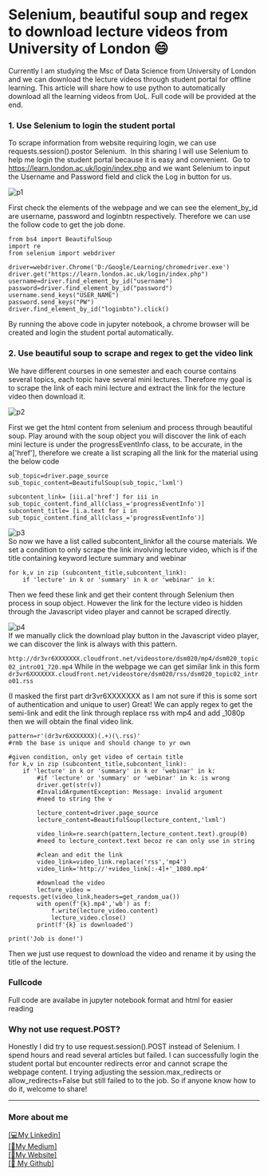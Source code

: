 # Selenium, beautiful soup and regex to download lecture videos from University of London :smile:
Currently I am studying the Msc of Data Science from University of London and we can download the lecture videos through student portal for offline learning. This article will share how to use python to automatically download all the learning videos from UoL. Full code will be provided at the end.


### 1. Use Selenium to login the student portal 
To scrape information from website requiring login, we can use requests.session().postor Selenium. 
In this sharing I will use Selenium to help me login the student portal because it is easy and convenient. 
Go to https://learn.london.ac.uk/login/index.php and we want Selenium to input the Username and Password field and click the Log in button for us.

![p1](https://cdn-images-1.medium.com/max/1800/1*rdwb3NiJw1rghHIzEfEkbg.png) <br/>

First check the elements of the webpage and we can see the element_by_id are username, password and loginbtn respectively. Therefore we can use the follow code to get the job done.<br/>

```import requests
from bs4 import BeautifulSoup
import re
from selenium import webdriver

driver=webdriver.Chrome('D:/Google/Learning/chromedriver.exe')
driver.get("https://learn.london.ac.uk/login/index.php")
username=driver.find_element_by_id("username")
password=driver.find_element_by_id("password")
username.send_keys("USER_NAME")
password.send_keys("PW")
driver.find_element_by_id("loginbtn").click() 
``` 

By running the above code in jupyter notebook, a chrome browser will be created and login the student portal automatically. <br/>

### 2. Use beautiful soup to scrape and regex to get the video link 
We have different courses in one semester and each course contains several topics, each topic have several mini lectures. Therefore my goal is to scrape the link of each mini lecture and extract the link for the lecture video then download it. <br/>

![p2](https://cdn-images-1.medium.com/max/1200/1*Fkt2I-CnHBxEWTELnG0ZcQ.png) <br/>

First we get the html content from selenium and process through beautiful soup. Play around with the soup object you will discover the link of each mini lecture is under the progressEventInfo class, to be accurate, in the a['href'], therefore we create a list scraping all the link for the material using the below code<br/>

```
sub_topic=driver.page_source
sub_topic_content=BeautifulSoup(sub_topic,'lxml')

subcontent_link= [iii.a['href'] for iii in sub_topic_content.find_all(class_='progressEventInfo')]
subcontent_title= [i.a.text for i in sub_topic_content.find_all(class_='progressEventInfo')]
```

![p3](https://cdn-images-1.medium.com/max/1200/1*Mlg_HlXi_N-SCbij1FM8Lg.png) <br/>
So now we have a list called subcontent_linkfor all the course materials. We set a condition to only scrape the link involving lecture video, which is if the title containing keyword lecture summary and webinar<br/>

```
for k,v in zip (subcontent_title,subcontent_link):
    if 'lecture' in k or 'summary' in k or 'webinar' in k:
   ```
   
Then we feed these link and get their content through Selenium then process in soup object. However the link for the lecture video is hidden through the Javascript video player and cannot be scraped directly.<br/>

![p4](https://cdn-images-1.medium.com/max/1800/1*cgnqYbakaOntx3on_PNgLA.png) <br/>
If we manually click the download play button in the Javascript video player, we can discover the link is always with this pattern.<br/>

```http://dr3vr6XXXXXXX.cloudfront.net/videostore/dsm020/mp4/dsm020_topic02_intro01_720.mp4```
While in the webpage we can get similar link in this form<br/>
```dr3vr6XXXXXXX.cloudfront.net/videostore/dsm020/rss/dsm020_topic02_intro01.rss```

(I masked the first part dr3vr6XXXXXXX as I am not sure if this is some sort of authentication and unique to user)
Great! We can apply regex to get the semi-link and edit the link through replace rss with mp4 and add _1080p then we will obtain the final video link. <br/>

```
pattern=r'(dr3vr6XXXXXXX)(.+)(\.rss)'  
#rmb the base is unique and should change to yr own 

#given condition, only get video of certain title
for k,v in zip (subcontent_title,subcontent_link):
    if 'lecture' in k or 'summary' in k or 'webinar' in k:
        #if 'lecture' or 'summary' or 'webinar' in k: is wrong
        driver.get(str(v))
        #InvalidArgumentException: Message: invalid argument 
        #need to string the v
        
        lecture_content=driver.page_source
        lecture_content=BeautifulSoup(lecture_content,'lxml')
        
        video_link=re.search(pattern,lecture_content.text).group(0)
        #need to lecture_context.text becoz re can only use in string
        
        #clean and edit the link
        video_link=video_link.replace('rss','mp4')
        video_link='http://'+video_link[:-4]+'_1080.mp4'
        
        #download the video
        lecture_video = requests.get(video_link,headers=get_random_ua()) 
        with open(f'{k}.mp4','wb') as f:
            f.write(lecture_video.content)
            lecture_video.close() 
        print(f'{k} is downloaded')
        
print('Job is done!')
```
Then we just use request to download the video and rename it by using the title of the lecture. 

### Fullcode
Full code are availabe in jupyter notebook format and html for easier reading

### Why not use request.POST?
Honestly I did try to use request.session().POST instead of Selenium. I spend hours and read several articles but failed. I can successfully login the student portal but encounter redirects error and cannot scrape the webpage content. I trying adjusting the session.max_redirects or allow_redirects=False but still failed to to the job. So if anyone know how to do it, welcome to share!

-------------------------------------------------------------------------------------------------------------------------------------
### More about me
[[💻My Linkedin]](https://www.linkedin.com/in/patrick0123/)<br/>
[[:pencil:My Medium]](https://medium.com/@patrickhk)<br/>
[[:house_with_garden:My Website]](https://www.fiyeroleung.com/)<br/>
[[:space_invader:	My Github]](https://github.com/fiyero)<br/>
